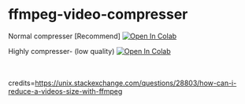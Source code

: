 # ffmpeg-video-compresser

Normal compresser [Recommend]
[![Open In Colab](https://colab.research.google.com/assets/colab-badge.svg)](https://colab.research.google.com/github/jakiyaa/ffmpeg-video-compress/blob/main/FFMPEG_Video_Compressor.ipynb )


 Highly compresser- (low quality)
[![Open In Colab](https://colab.research.google.com/assets/colab-badge.svg)](https://colab.research.google.com/github/jakiyaa/ffmpeg-video-compress/blob/main/Ffmpeg_highly_compress.ipynb )



<br><br>
credits=https://unix.stackexchange.com/questions/28803/how-can-i-reduce-a-videos-size-with-ffmpeg
